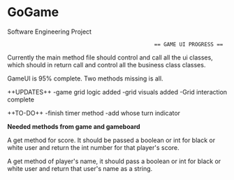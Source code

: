 # GoGame
Software Engineering Project

                                                   == GAME UI PROGRESS ==
Currently the main method file should control and call all the ui classes, which should in return call and control all the business class classes. 

GameUI is 95% complete. Two methods missing is all. 

++UPDATES++
  -game grid logic added
  -grid visuals added
  -Grid interaction complete
  
++TO-DO++
  -finish timer method
  -add whose turn indicator

****Needed methods from game and gameboard****

A get method for score. It should be passed a boolean or int for black or white user and return the int number for that player's score.

A get method of player's name, it should pass a boolean or int for black or white user and return that user's name as a string. 
                                            
